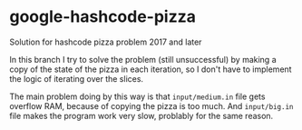 # google-hashcode-pizza
Solution for hashcode pizza problem 2017 and later

In this branch I try to solve the problem (still unsuccessful) by making a copy of the state of the pizza in each iteration, so I don't have to implement the logic of iterating over the slices.

The main problem doing by this way is that `input/medium.in` file gets overflow RAM, because of copying the pizza is too much. And `input/big.in` file makes the program work very slow, problably for the same reason.
